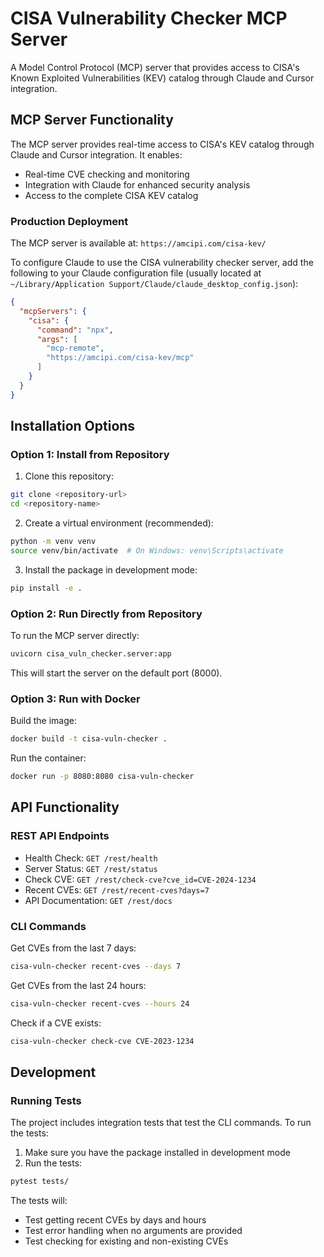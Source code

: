 # CISA Vulnerability Checker MCP Server

A Model Control Protocol (MCP) server that provides access to CISA's Known Exploited Vulnerabilities (KEV) catalog through Claude and Cursor integration.

## MCP Server Functionality

The MCP server provides real-time access to CISA's KEV catalog through Claude and Cursor integration. It enables:
- Real-time CVE checking and monitoring
- Integration with Claude for enhanced security analysis
- Access to the complete CISA KEV catalog

### Production Deployment

The MCP server is available at: `https://amcipi.com/cisa-kev/`

To configure Claude to use the CISA vulnerability checker server, add the following to your Claude configuration file (usually located at `~/Library/Application Support/Claude/claude_desktop_config.json`):

```json
{
  "mcpServers": {
    "cisa": {
      "command": "npx",
      "args": [
        "mcp-remote",
        "https://amcipi.com/cisa-kev/mcp"
      ]
    }
  }
}
```

## Installation Options

### Option 1: Install from Repository

1. Clone this repository:
```bash
git clone <repository-url>
cd <repository-name>
```

2. Create a virtual environment (recommended):
```bash
python -m venv venv
source venv/bin/activate  # On Windows: venv\Scripts\activate
```

3. Install the package in development mode:
```bash
pip install -e .
```

### Option 2: Run Directly from Repository

To run the MCP server directly:

```bash
uvicorn cisa_vuln_checker.server:app
```

This will start the server on the default port (8000).

### Option 3: Run with Docker

Build the image:
```bash
docker build -t cisa-vuln-checker .
```

Run the container:
```bash
docker run -p 8080:8080 cisa-vuln-checker
```

## API Functionality

### REST API Endpoints

- Health Check: `GET /rest/health`
- Server Status: `GET /rest/status`
- Check CVE: `GET /rest/check-cve?cve_id=CVE-2024-1234`
- Recent CVEs: `GET /rest/recent-cves?days=7`
- API Documentation: `GET /rest/docs`

### CLI Commands

Get CVEs from the last 7 days:
```bash
cisa-vuln-checker recent-cves --days 7
```

Get CVEs from the last 24 hours:
```bash
cisa-vuln-checker recent-cves --hours 24
```

Check if a CVE exists:
```bash
cisa-vuln-checker check-cve CVE-2023-1234
```

## Development

### Running Tests

The project includes integration tests that test the CLI commands. To run the tests:

1. Make sure you have the package installed in development mode
2. Run the tests:
```bash
pytest tests/
```

The tests will:
- Test getting recent CVEs by days and hours
- Test error handling when no arguments are provided
- Test checking for existing and non-existing CVEs